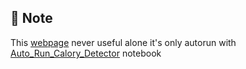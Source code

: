 ## 🚧 Note
This [webpage](https://github.com/shhdSU/Predict-Calory-Linear-Regression/blob/main/Calory_Predictor_Webpage/CaloryPredictor.html) never useful alone it's only autorun with [Auto_Run_Calory_Detector](https://github.com/shhdSU/Predict-Calory-Linear-Regression/blob/main/Calory_Predictor_Webpage/Auto_Run_Calory_Detector.ipynb) notebook 
